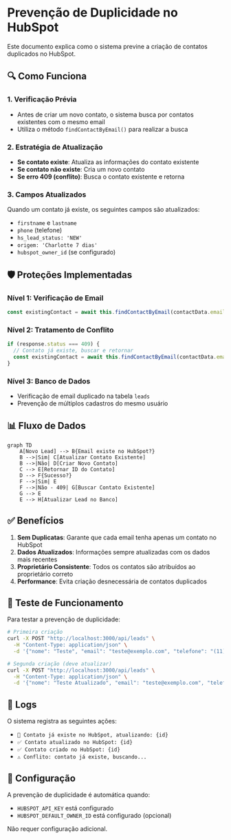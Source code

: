 # Prevenção de Duplicidade no HubSpot

Este documento explica como o sistema previne a criação de contatos duplicados no HubSpot.

## 🔍 Como Funciona

### 1. **Verificação Prévia**
- Antes de criar um novo contato, o sistema busca por contatos existentes com o mesmo email
- Utiliza o método `findContactByEmail()` para realizar a busca

### 2. **Estratégia de Atualização**
- **Se contato existe**: Atualiza as informações do contato existente
- **Se contato não existe**: Cria um novo contato
- **Se erro 409 (conflito)**: Busca o contato existente e retorna

### 3. **Campos Atualizados**
Quando um contato já existe, os seguintes campos são atualizados:
- `firstname` e `lastname`
- `phone` (telefone)
- `hs_lead_status: 'NEW'`
- `origem: 'Charlotte 7 dias'`
- `hubspot_owner_id` (se configurado)

## 🛡️ Proteções Implementadas

### **Nível 1: Verificação de Email**
```typescript
const existingContact = await this.findContactByEmail(contactData.email);
```

### **Nível 2: Tratamento de Conflito**
```typescript
if (response.status === 409) {
  // Contato já existe, buscar e retornar
  const existingContact = await this.findContactByEmail(contactData.email);
}
```

### **Nível 3: Banco de Dados**
- Verificação de email duplicado na tabela `leads`
- Prevenção de múltiplos cadastros do mesmo usuário

## 📊 Fluxo de Dados

```mermaid
graph TD
    A[Novo Lead] --> B{Email existe no HubSpot?}
    B -->|Sim| C[Atualizar Contato Existente]
    B -->|Não| D[Criar Novo Contato]
    C --> E[Retornar ID do Contato]
    D --> F{Sucesso?}
    F -->|Sim| E
    F -->|Não - 409| G[Buscar Contato Existente]
    G --> E
    E --> H[Atualizar Lead no Banco]
```

## ✅ Benefícios

1. **Sem Duplicatas**: Garante que cada email tenha apenas um contato no HubSpot
2. **Dados Atualizados**: Informações sempre atualizadas com os dados mais recentes
3. **Proprietário Consistente**: Todos os contatos são atribuídos ao proprietário correto
4. **Performance**: Evita criação desnecessária de contatos duplicados

## 🧪 Teste de Funcionamento

Para testar a prevenção de duplicidade:

```bash
# Primeira criação
curl -X POST "http://localhost:3000/api/leads" \
  -H "Content-Type: application/json" \
  -d '{"nome": "Teste", "email": "teste@exemplo.com", "telefone": "(11) 99999-9999", "nivel": "Advanced"}'

# Segunda criação (deve atualizar)
curl -X POST "http://localhost:3000/api/leads" \
  -H "Content-Type: application/json" \
  -d '{"nome": "Teste Atualizado", "email": "teste@exemplo.com", "telefone": "(11) 88888-8888", "nivel": "Inter"}'
```

## 📝 Logs

O sistema registra as seguintes ações:
- `📧 Contato já existe no HubSpot, atualizando: {id}`
- `✅ Contato atualizado no HubSpot: {id}`
- `✅ Contato criado no HubSpot: {id}`
- `⚠️ Conflito: contato já existe, buscando...`

## 🔧 Configuração

A prevenção de duplicidade é automática quando:
- `HUBSPOT_API_KEY` está configurado
- `HUBSPOT_DEFAULT_OWNER_ID` está configurado (opcional)

Não requer configuração adicional.
